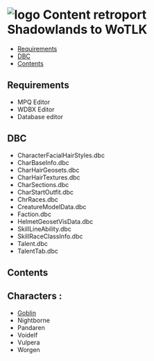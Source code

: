 # ![logo](https://dream-eden.eu/download/img/WS.png) Content retroport Shadowlands to WoTLK

* [Requirements](#requirements)
* [DBC](#dbc)
* [Contents](#contents)

## Requirements
+ MPQ Editor
+ WDBX Editor
+ Database editor
## DBC
+ CharacterFacialHairStyles.dbc
+ CharBaseInfo.dbc
+ CharHairGeosets.dbc
+ CharHairTextures.dbc
+ CharSections.dbc
+ CharStartOutfit.dbc
+ ChrRaces.dbc
+ CreatureModelData.dbc
+ Faction.dbc
+ HelmetGeosetVisData.dbc
+ SkillLineAbility.dbc
+ SkillRaceClassInfo.dbc
+ Talent.dbc
+ TalentTab.dbc


## Contents

## Characters :
+ [Goblin](https://github.com/Nehyren/Nehyren/tree/main/Character/Goblin)
+ Nightborne
+ Pandaren
+ Voidelf
+ Vulpera
+ Worgen